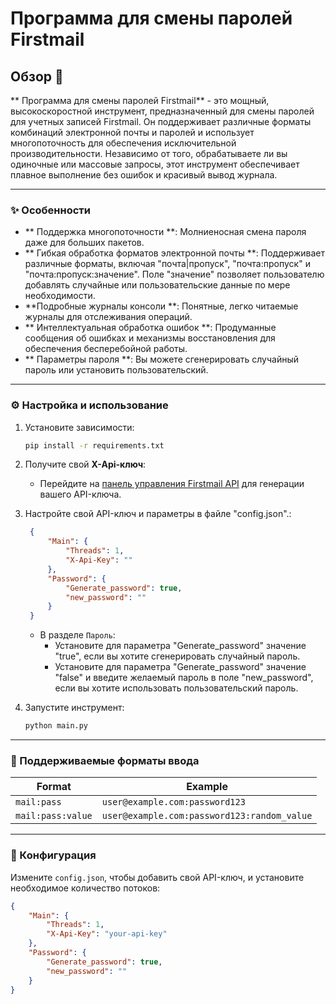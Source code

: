 # Программа для смены паролей Firstmail

## Обзор 🚀
** Программа для смены паролей Firstmail** - это мощный, высокоскоростной инструмент, предназначенный для смены паролей для учетных записей Firstmail. Он поддерживает различные форматы комбинаций электронной почты и паролей и использует многопоточность для обеспечения исключительной производительности. Независимо от того, обрабатываете ли вы одиночные или массовые запросы, этот инструмент обеспечивает плавное выполнение без ошибок и красивый вывод журнала.

---

### ✨ Особенности
- ** Поддержка многопоточности **: Молниеносная смена пароля даже для больших пакетов.
- ** Гибкая обработка форматов электронной почты **: Поддерживает различные форматы, включая "почта|пропуск", "почта:пропуск" и "почта:пропуск:значение". Поле "значение" позволяет пользователю добавлять случайные или пользовательские данные по мере необходимости.
- **Подробные журналы консоли **: Понятные, легко читаемые журналы для отслеживания операций.
- ** Интеллектуальная обработка ошибок **: Продуманные сообщения об ошибках и механизмы восстановления для обеспечения бесперебойной работы.
- ** Параметры пароля **: Вы можете сгенерировать случайный пароль или установить пользовательский.

---

### ⚙️ Настройка и использование

1. Установите зависимости:
    ```bash
    pip install -r requirements.txt
    ````

2. Получите свой **X-Api-ключ**:
   - Перейдите на [панель управления Firstmail API](https://firstmail.ltd/lk/api ) для генерации вашего API-ключа.

3. Настройте свой API-ключ и параметры в файле "config.json".:
   ```json
    {
        "Main": {
            "Threads": 1,
            "X-Api-Key": ""
        },
        "Password": {
            "Generate_password": true,
            "new_password": ""
        }
    }
    ```

   - В разделе `Пароль`:
     - Установите для параметра "Generate_password" значение "true", если вы хотите сгенерировать случайный пароль.
     - Установите для параметра "Generate_password" значение "false" и введите желаемый пароль в поле "new_password", если вы хотите использовать пользовательский пароль.

4. Запустите инструмент:
    ```bash
    python main.py
    ```

---

### 📄 Поддерживаемые форматы ввода
| Format             | Example                                  |
|--------------------|------------------------------------------|
| `mail:pass`        | `user@example.com:password123`          |
| `mail:pass:value`  | `user@example.com:password123:random_value` |

---

### 🔧 Конфигурация
Измените `config.json`, чтобы добавить свой API-ключ, и установите необходимое количество потоков:
```json
{
    "Main": {
        "Threads": 1,
        "X-Api-Key": "your-api-key"
    },
    "Password": {
        "Generate_password": true,
        "new_password": ""
    }
}
```
